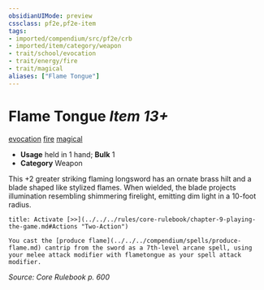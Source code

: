 ```yaml
---
obsidianUIMode: preview
cssclass: pf2e,pf2e-item
tags:
- imported/compendium/src/pf2e/crb
- imported/item/category/weapon
- trait/school/evocation
- trait/energy/fire
- trait/magical
aliases: ["Flame Tongue"]
---
```

# Flame Tongue *Item 13+*  
[evocation](evocation.md)  [fire](fire.md)  [magical](magical.md)  

- **Usage** held in 1 hand; **Bulk** 1
- **Category** Weapon

This +2 greater striking flaming longsword has an ornate brass hilt and a blade shaped like stylized flames. When wielded, the blade projects illumination resembling shimmering firelight, emitting dim light in a 10-foot radius.

```ad-embed-ability
title: Activate [>>](../../../rules/core-rulebook/chapter-9-playing-the-game.md#Actions "Two-Action")

You cast the [produce flame](../../../compendium/spells/produce-flame.md) cantrip from the sword as a 7th-level arcane spell, using your melee attack modifier with flametongue as your spell attack modifier.
```

*Source: Core Rulebook p. 600*
